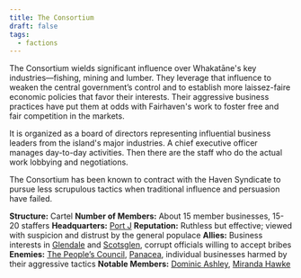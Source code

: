 ```yaml
---
title: The Consortium
draft: false
tags:
  - factions
---
```

The Consortium wields significant influence over Whakatāne's key industries—fishing, mining and lumber. They leverage that influence to weaken the central government’s control and to establish more laissez-faire economic policies that favor their interests. Their aggressive business practices have put them at odds with Fairhaven's work to foster free and fair competition in the markets.

It is organized as a board of directors representing influential business leaders from the island's major industries. A chief executive officer manages day-to-day activities. Then there are the staff who do the actual work lobbying and negotiations.

The Consortium has been known to contract with the Haven Syndicate to pursue less scrupulous tactics when traditional influence and persuasion have failed. 

**Structure:** Cartel
**Number of Members:** About 15 member businesses, 15-20 staffers
**Headquarters:** [Port J](port-j)
**Reputation:** Ruthless but effective; viewed with suspicion and distrust by the general populace
**Allies:** Business interests in [Glendale](glendale) and [Scotsglen](scotsglen), corrupt officials willing to accept bribes
**Enemies:** [The People’s Council](the-peoples-council), [Panacea](panacea), individual businesses harmed by their aggressive tactics
**Notable Members:** [Dominic Ashley](dominic-ashley.md), [Miranda Hawke](miranda-hawke.md)
